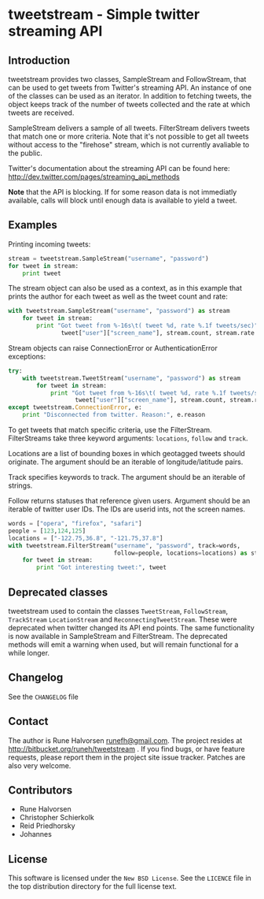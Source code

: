 # tweetstream - Simple twitter streaming API #

Introduction
------------

tweetstream provides two classes, SampleStream and FollowStream, that can be
used to get tweets from Twitter's streaming API. An instance of one of the
classes can be used as an iterator. In addition to fetching tweets, the 
object keeps track of the number of tweets collected and the rate at which
tweets are received.

SampleStream delivers a sample of all tweets. FilterStream delivers
tweets that match one or more criteria. Note that it's not possible
to get all tweets without access to the "firehose" stream, which
is not currently avaliable to the public.

Twitter's documentation about the streaming API can be found here:
http://dev.twitter.com/pages/streaming_api_methods

**Note** that the API is blocking. If for some reason data is not immediatly
available, calls will block until enough data is available to yield a tweet.

Examples
--------

Printing incoming tweets:

```python
stream = tweetstream.SampleStream("username", "password")
for tweet in stream:
    print tweet
```


The stream object can also be used as a context, as in this example that
prints the author for each tweet as well as the tweet count and rate:

```python
with tweetstream.SampleStream("username", "password") as stream
    for tweet in stream:
        print "Got tweet from %-16s\t( tweet %d, rate %.1f tweets/sec)" % (
               tweet["user"]["screen_name"], stream.count, stream.rate )
```

Stream objects can raise ConnectionError or AuthenticationError exceptions:

```python
try:
    with tweetstream.TweetStream("username", "password") as stream
        for tweet in stream:
            print "Got tweet from %-16s\t( tweet %d, rate %.1f tweets/sec)" % (
                   tweet["user"]["screen_name"], stream.count, stream.rate )
except tweetstream.ConnectionError, e:
    print "Disconnected from twitter. Reason:", e.reason
```

To get tweets that match specific criteria, use the FilterStream. FilterStreams
take three keyword arguments: `locations`, `follow` and `track`.

Locations are a list of bounding boxes in which geotagged tweets should originate.
The argument should be an iterable of longitude/latitude pairs.

Track specifies keywords to track. The argument should be an iterable of
strings.

Follow returns statuses that reference given users. Argument should be an iterable
of twitter user IDs. The IDs are userid ints, not the screen names. 

```python
words = ["opera", "firefox", "safari"]
people = [123,124,125]
locations = ["-122.75,36.8", "-121.75,37.8"]
with tweetstream.FilterStream("username", "password", track=words,
                              follow=people, locations=locations) as stream
    for tweet in stream:
        print "Got interesting tweet:", tweet
```

Deprecated classes
------------------

tweetstream used to contain the classes `TweetStream`, `FollowStream`, `TrackStream`
`LocationStream` and `ReconnectingTweetStream`. These were deprecated when twitter
changed its API end points. The same functionality is now available in
SampleStream and FilterStream. The deprecated methods will emit a warning when
used, but will remain functional for a while longer.


Changelog
---------

See the `CHANGELOG` file

Contact
-------

The author is Rune Halvorsen <runefh@gmail.com>. The project resides at
http://bitbucket.org/runeh/tweetstream . If you find bugs, or have feature
requests, please report them in the project site issue tracker. Patches are
also very welcome.

Contributors
------------

- Rune Halvorsen
- Christopher Schierkolk
- Reid Priedhorsky
- Johannes

License
-------

This software is licensed under the `New BSD License`. See the `LICENCE`
file in the top distribution directory for the full license text.
